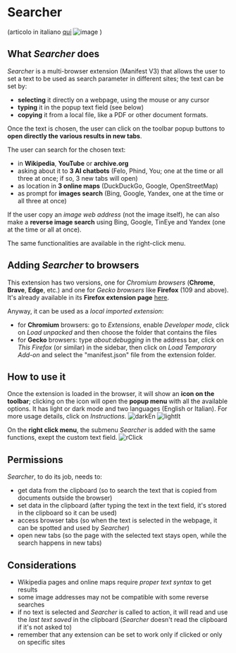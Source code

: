 # Searcher
(articolo in italiano [qui](https://turbolab.it/browser-455/searcher-estensione-velocizzare-ricerche-web-4291)  ![image](https://github.com/user-attachments/assets/fff61062-49ca-4c48-b82e-c1515ac544dc)
)

## What *Searcher* does

*Searcher* is a multi-browser extension (Manifest V3) that allows the user to set a text to be used as search parameter in different sites; the text can be set by:
- **selecting** it directly on a webpage, using the mouse or any cursor
- **typing** it in the popup text field (see below)
- **copying** it from a local file, like a PDF or other document formats.

Once the text is chosen, the user can click on the toolbar popup buttons to **open directly the various results in new tabs**.

The user can search for the chosen text:
- in **Wikipedia**, **YouTube** or **archive.org**
- asking about it to **3 AI chatbots** (Felo, Phind, You; one at the time or all three at once; if so, 3 new tabs will open)
- as location in **3 online maps** (DuckDuckGo, Google, OpenStreetMap)
- as prompt for **images search** (Bing, Google, Yandex, one at the time or all three at once)

If the user copy an *image web address* (not the image itself), he can also make a **reverse image search** using Bing, Google, TinEye and Yandex (one at the time or all at once).

The same functionalities are available in the right-click menu.

## Adding *Searcher* to browsers

This extension has two versions, one for *Chromium browsers* (**Chrome**, **Brave**, **Edge**, etc.) and one for *Gecko browsers* like **Firefox** (109 and above). It's already available in its **Firefox extension page** [here](https://addons.mozilla.org/it/firefox/addon/searcher_en-it/).

Anyway, it can be used as a *local imported extension*:
- for **Chromium** browsers: go to *Extensions*, enable *Developer mode*, click on *Load unpacked* and then choose the folder that contains the files
- for **Gecko** browsers: type *about:debugging* in the address bar, click on *This Firefox* (or similar) in the sidebar, then click on *Load Temporary Add-on* and select the "manifest.json" file from the extension folder.

## How to use it

Once the extension is loaded in the browser, it will show an **icon on the toolbar**; clicking on the icon will open the **popup menu** with all the available options. It has light or dark mode and two languages (English or Italian). For more usage details, click on *Instructions*.
![darkEn](https://github.com/user-attachments/assets/cfd228ba-adbb-402d-9fdc-0da86099c95c)
![lightIt](https://github.com/user-attachments/assets/2f7d208d-8bee-442c-9291-d6e8adfba610)

On the **right click menu**, the submenu *Searcher* is added with the same functions, exept the custom text field.
![rClick](https://github.com/user-attachments/assets/6c661468-dcdc-464c-a7b0-a2f497e29237)


## Permissions
*Searcher*, to do its job, needs to:
- get data from the clipboard (so to search the text that is copied from documents outside the browser)
- set data in the clipboard (after typing the text in the text field, it's stored in the clipboard so it can be used)
- access browser tabs (so when the text is selected in the webpage, it can be spotted and used by *Searcher*)
- open new tabs (so the page with the selected text stays open, while the search happens in new tabs)

## Considerations
- Wikipedia pages and online maps require *proper text syntax* to get results 
- some image addresses may not be compatible with some reverse searches
- if no text is selected and *Searcher* is called to action, it will read and use the *last text saved* in the clipboard (*Searcher* doesn't read the clipboard if it's not asked to)
- remember that any extension can be set to work only if clicked or only on specific sites
